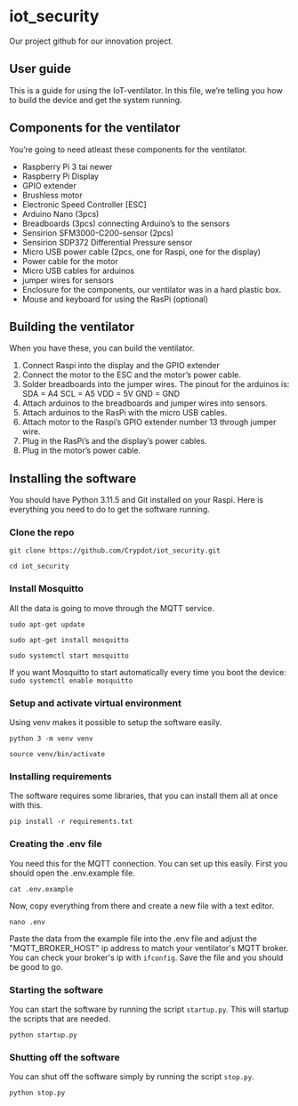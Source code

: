 # iot_security
Our project github for our innovation project. 

## User guide

This is a guide for using the IoT-ventilator. In this file, we’re telling you how to build the device and get the system running.

## Components for the ventilator

You’re going to need atleast these components for the ventilator.

- Raspberry Pi 3 tai newer
- Raspberry Pi Display
- GPIO extender 
- Brushless motor 
- Electronic Speed Controller [ESC]
- Arduino Nano (3pcs)
- Breadboards (3pcs) connecting Arduino’s to the sensors
- Sensirion SFM3000-C200-sensor (2pcs)
- Sensirion SDP372 Differential Pressure sensor
- Micro USB power cable (2pcs, one for Raspi, one for the display)
- Power cable for the motor
- Micro USB cables for arduinos
- jumper wires for sensors
- Enclosure for the components, our ventilator was in a hard plastic box.
- Mouse and keyboard for using the RasPi (optional)

## Building the ventilator
When you have these, you can build the ventilator.

1.	Connect Raspi into the display and the GPIO extender
2.	Connect the motor to the ESC and the motor’s power cable.
3.	Solder breadboards into the jumper wires.
    The pinout for the arduinos is:
    SDA = A4
    SCL = A5
    VDD = 5V
    GND = GND 
5.	Attach arduinos to the breadboards and jumper wires into sensors.
6.	Attach arduinos to the RasPi with the micro USB cables.
7.	Attach motor to the Raspi’s GPIO extender number 13 through jumper wire.
8.	Plug in the RasPi’s and the display’s power cables.
9.	Plug in the motor’s power cable.

## Installing the software

You should have Python 3.11.5 and Git installed on your Raspi. 
Here is everything you need to do to get the software running.

### Clone the repo

```git clone https://github.com/Crypdot/iot_security.git```

```cd iot_security```

### Install Mosquitto

All the data is going to move through the MQTT service.

```sudo apt-get update```

```sudo apt-get install mosquitto```

```sudo systemctl start mosquitto```

If you want Mosquitto to start automatically every time you boot the device: ```sudo systemctl enable mosquitto```

### Setup and activate virtual environment

Using venv makes it possible to setup the software easily.

```python 3 -m venv venv```

```source venv/bin/activate```

### Installing requirements

The software requires some libraries, that you can install them all at once with this.

```pip install -r requirements.txt```

### Creating the .env file

You need this for the MQTT connection. You can set up this easily. First you should open the .env.example file.

```cat .env.example```

Now, copy everything from there and create a new file with a text editor.

```nano .env```

Paste the data from the example file into the .env file and adjust the "MQTT_BROKER_HOST" ip address to match your ventilator's MQTT broker. You can check your broker's ip with ```ifconfig```. Save the file and you should be good to go.

### Starting the software

You can start the software by running the script ```startup.py```. This will startup the scripts that are needed.

```python startup.py```

### Shutting off the software

You can shut off the software simply by running the script ```stop.py```.

```python stop.py```
